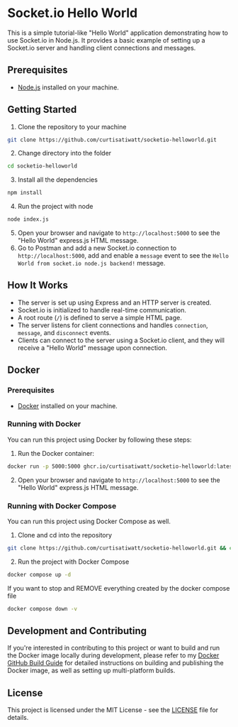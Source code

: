 # Socket.io Hello World

This is a simple tutorial-like "Hello World" application demonstrating how to use Socket.io in Node.js. It provides a basic example of setting up a Socket.io server and handling client connections and messages.

## Prerequisites

- [Node.js](https://nodejs.org/) installed on your machine.

## Getting Started

1. Clone the repository to your machine
```bash
git clone https://github.com/curtisatiwatt/socketio-helloworld.git
```
2. Change directory into the folder
```bash
cd socketio-helloworld
```
3. Install all the dependencies
```bash
npm install
```
4. Run the project with node
```bash
node index.js
```
5. Open your browser and navigate to `http://localhost:5000` to see the "Hello World" express.js HTML message.
6. Go to Postman and add a new Socket.io connection to `http://localhost:5000`, add and enable a `message` event to see the `Hello World from socket.io node.js backend!` message.

## How It Works

- The server is set up using Express and an HTTP server is created.
- Socket.io is initialized to handle real-time communication.
- A root route (`/`) is defined to serve a simple HTML page.
- The server listens for client connections and handles `connection`, `message`, and `disconnect` events.
- Clients can connect to the server using a Socket.io client, and they will receive a "Hello World" message upon connection.

## Docker
### Prerequisites
- [Docker](https://docs.docker.com/get-docker/) installed on your machine.

### Running with Docker

You can run this project using Docker by following these steps:

1. Run the Docker container:
```bash
docker run -p 5000:5000 ghcr.io/curtisatiwatt/socketio-helloworld:latest
```
2. Open your browser and navigate to `http://localhost:5000` to see the "Hello World" express.js HTML message.

### Running with Docker Compose

You can run this project using Docker Compose as well. 
1. Clone and cd into the repository
```bash
git clone https://github.com/curtisatiwatt/socketio-helloworld.git && cd socketio-helloworld
```
2. Run the project with Docker Compose
```bash
docker compose up -d
```

If you want to stop and REMOVE everything created by the docker compose file
```bash
docker compose down -v
```

## Development and Contributing

If you're interested in contributing to this project or want to build and run the Docker image locally during development, please refer to my [Docker GitHub Build Guide](./docs/DockerGithubBuildGuide.md) for detailed instructions on building and publishing the Docker image, as well as setting up multi-platform builds.

## License

This project is licensed under the MIT License - see the [LICENSE](LICENSE) file for details.

